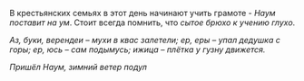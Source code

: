 В крестьянских семьях в этот день начинают учить грамоте - _Наум поставит на ум_. Стоит всегда помнить, что _сытое брюхо к учению глухо_.

_Аз, буки, верендеи – мухи в квас залетели; ер, еры – упал дедушка с горы; ер, юсь – сам подымусь; ижица – плётка у гузну движется._

_Пришёл Наум, зимний ветер подул_